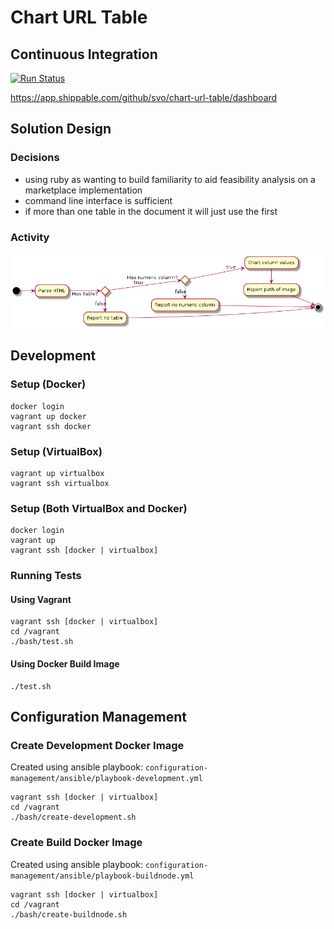 # Chart URL Table

## Continuous Integration

[![Run Status](https://api.shippable.com/projects/5f1568b83660230007857b52/badge?branch=master)]()

https://app.shippable.com/github/svo/chart-url-table/dashboard

## Solution Design

### Decisions

* using ruby as wanting to build familiarity to aid feasibility analysis on a marketplace implementation
* command line interface is sufficient
* if more than one table in the document it will just use the first

### Activity

![Activity UML](docs/activity.png)

## Development

### Setup (Docker)

```
docker login
vagrant up docker
vagrant ssh docker
```

### Setup (VirtualBox)

```
vagrant up virtualbox
vagrant ssh virtualbox
```

### Setup (Both VirtualBox and Docker)

```
docker login
vagrant up
vagrant ssh [docker | virtualbox]
```

### Running Tests

#### Using Vagrant

```
vagrant ssh [docker | virtualbox]
cd /vagrant
./bash/test.sh
```

#### Using Docker Build Image

```
./test.sh
```

## Configuration Management

### Create Development Docker Image

Created using ansible playbook: `configuration-management/ansible/playbook-development.yml`

```
vagrant ssh [docker | virtualbox]
cd /vagrant
./bash/create-development.sh
```

### Create Build Docker Image

Created using ansible playbook: `configuration-management/ansible/playbook-buildnode.yml`

```
vagrant ssh [docker | virtualbox]
cd /vagrant
./bash/create-buildnode.sh
```
